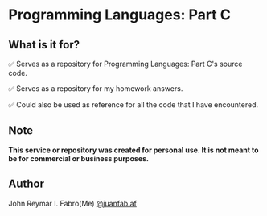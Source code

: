 # Programming Languages: Part C

## What is it for?

✅ Serves as a repository for Programming Languages: Part C's source code.

✅ Serves as a repository for my homework answers.

✅ Could also be used as reference for all the code that I have encountered.

## Note

**This service or repository was created for personal use. It is not meant to be for commercial or business purposes.**

## Author

John Reymar I. Fabro(Me)
[@juanfab.af](https://www.instagram.com/juanfab.af/)
